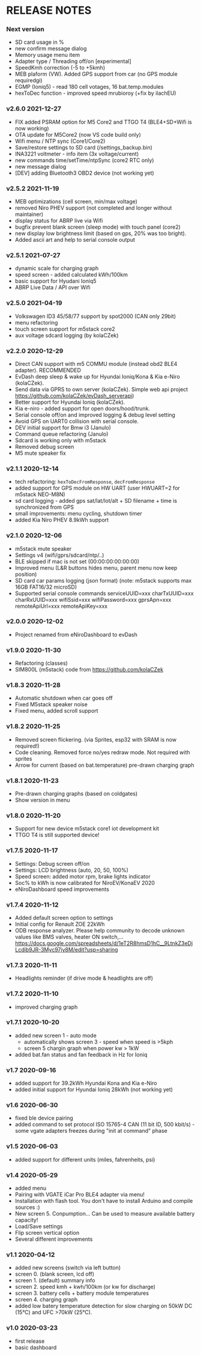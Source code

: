 # RELEASE NOTES

### Next version
- SD card usage in %
- new confirm message dialog
- Memory usage menu item
- Adapter type / Threading off/on [experimental]
- SpeedKmh correction (-5 to +5kmh)
- MEB plaform (VW). Added GPS support from car (no GPS module requiredgi)
- EGMP (Ioniq5) - read 180 cell votages, 16 bat.temp.modules
- hexToDec function - improved speed mrubioroy (+fix by ilachEU)

### v2.6.0 2021-12-27
- FIX added PSRAM option for M5 Core2 and TTGO T4 (BLE4+SD+Wifi is now working)
- OTA update for M5Core2 (now VS code build only)
- Wifi menu / NTP sync (Core1/Core2)
- Save/restore settings to SD card (/settings_backup.bin)
- INA3221 voltmeter - info item (3x voltage/current)
- new commands time/setTime/ntpSync (core2 RTC only)
- new message dialog
- [DEV] adding Bluetooth3 OBD2 device (not working yet)

### v2.5.2 2021-11-19
- MEB optimizations (cell screen, min/max voltage)
- removed Niro PHEV support (not completed and longer without maintainer)
- display status for ABRP live via Wifi
- bugfix prevent blank screen (sleep mode) with touch panel (core2) 
- new display low brightness limit (based on gps, 20% was too bright).
- Added ascii art and help to serial console output

### v2.5.1 2021-07-27
- dynamic scale for charging graph
- speed screen - added calculated kWh/100km
- basic support for Hyudani Ioniq5
- ABRP Live Data / API over Wifi

### v2.5.0 2021-04-19
- Volkswagen ID3 45/58/77 support by spot2000 (CAN only 29bit)
- menu refactoring
- touch screen support for m5stack core2
- aux voltage sdcard logging (by kolaCZek)

### v2.2.0 2020-12-29
- Direct CAN support with m5 COMMU module (instead obd2 BLE4 adapter). RECOMMENDED
- EvDash deep sleep & wake up for Hyundai Ioniq/Kona & Kia e-Niro (kolaCZek).
- Send data via GPRS to own server (kolaCZek). Simple web api project https://github.com/kolaCZek/evDash_serverapi)
- Better support for Hyundai Ioniq (kolaCZek).
- Kia e-niro - added support for open doors/hood/trunk.
- Serial console off/on and improved logging & debug level setting
- Avoid GPS on UART0 collision with serial console.
- DEV initial support for Bmw i3 (Janulo)
- Command queue refactoring (Janulo)
- Sdcard is working only with m5stack
- Removed debug screen
- M5 mute speaker fix

### v2.1.1 2020-12-14
- tech refactoring: `hexToDecFromResponse`, `decFromResponse`
- added support for GPS module on HW UART (user HWUART=2 for m5stack NEO-M8N)
- sd card logging - added gps sat/lat/lot/alt + SD filename + time is synchronized from GPS
- small improvements: menu cycling, shutdown timer
- added Kia Niro PHEV 8.9kWh support

### v2.1.0 2020-12-06
- m5stack mute speaker
- Settings v4 (wifi/gprs/sdcard/ntp/..)
- BLE skipped if mac is not set (00:00:00:00:00:00)
- Improved menu (L&R buttons hides menu, parent menu now keep position)
- SD card car params logging (json format)
  (note: m5stack supports max 16GB FAT16/32 microSD)
- Supported serial console commands
    serviceUUID=xxx
    charTxUUID=xxx
    charRxUUID=xxx
    wifiSsid=xxx
    wifiPassword=xxx
    gprsApn=xxx
    remoteApiUrl=xxx
    remoteApiKey=xxx

### v2.0.0 2020-12-02
- Project renamed from eNiroDashboard to evDash

### v1.9.0 2020-11-30
- Refactoring (classes)
- SIM800L (m5stack) code from https://github.com/kolaCZek

### v1.8.3 2020-11-28
- Automatic shutdown when car goes off
- Fixed M5stack speaker noise
- Fixed menu, added scroll support

### v1.8.2 2020-11-25
- Removed screen flickering. (via Sprites, esp32 with SRAM is now required!)
- Code cleaning. Removed force no/yes redraw mode. Not required with sprites
- Arrow for current (based on bat.temperature) pre-drawn charging graph 

### v1.8.1 2020-11-23
- Pre-drawn charging graphs (based on coldgates)
- Show version in menu

### v1.8.0 2020-11-20
- Support for new device m5stack core1 iot development kit
- TTGO T4 is still supported device!

### v1.7.5 2020-11-17
- Settings: Debug screen off/on 
- Settings: LCD brightness (auto, 20, 50, 100%)
- Speed screen: added motor rpm, brake lights indicator
- Soc% to kWh is now calibrated for NiroEV/KonaEV 2020
- eNiroDashboard speed improvements

### v1.7.4 2020-11-12
- Added default screen option to settings
- Initial config for Renault ZOE 22kWh
- ODB response analyzer. Please help community to decode unknown values like BMS valves, heater ON switch,...
  https://docs.google.com/spreadsheets/d/1eT2R8hmsD1hC__9LtnkZ3eDjLcdib9JR-3Myc97jy8M/edit?usp=sharing

### v1.7.3 2020-11-11
- Headlights reminder (if drive mode & headlights are off)

### v1.7.2 2020-11-10
- improved charging graph

### v1.7.1 2020-10-20
- added new screen 1 - auto mode
  - automatically shows screen 3 - speed when speed is >5kph
  - screen 5 chargin graph when power kw > 1kW
- added bat.fan status and fan feedback in Hz for Ioniq

### v1.7 2020-09-16
- added support for 39.2kWh Hyundai Kona and Kia e-Niro
- added initial support for Hyundai Ioniq 28kWh (not working yet)

### v1.6 2020-06-30
- fixed ble device pairing
- added command to set protocol ISO 15765-4 CAN (11 bit ID, 500 kbit/s) - some vgate adapters freezes during "init at command" phase

### v1.5 2020-06-03
- added support for different units (miles, fahrenheits, psi)

### v1.4 2020-05-29
- added menu 
- Pairing with VGATE iCar Pro BLE4 adapter via menu!
- Installation with flash tool. You don't have to install Arduino and compile sources :)
- New screen 5. Conpumption... Can be used to measure available battery capacity!
- Load/Save settings 
- Flip screen vertical option
- Several different improvements

### v1.1 2020-04-12
- added new screens (switch via left button)
- screen 0. (blank screen, lcd off)
- screen 1. (default) summary info
- screen 2. speed kmh + kwh/100km (or kw for discharge)
- screen 3. battery cells + battery module temperatures
- screen 4. charging graph
- added low batery temperature detection for slow charging on 50kW DC (15°C) and UFC >70kW (25°C).

### v1.0 2020-03-23
- first release
- basic dashboard

